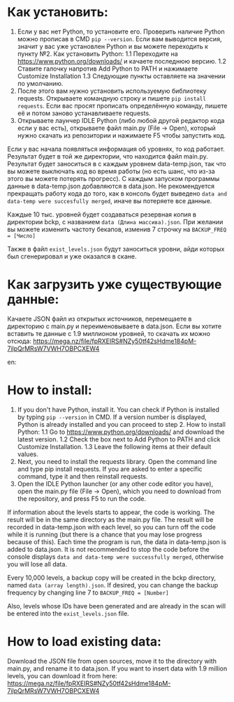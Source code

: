 # Как установить:

1. Если у вас нет Python, то установите его. Проверить наличие Python можно прописав в CMD `pip --version`. Если вам выводится версия, значит у вас уже установлен Python и вы можете переходить к пункту №2.
Как установить Python:
1.1 Переходите на https://www.python.org/downloads/ и качаете последнюю версию.
1.2 Ставите галочку напротив Add Python to PATH и нажимаете Customize Installation
1.3 Следующие пункты оставляете на значении по умолчанию.
2. После этого вам нужно установить используемую библиотеку requests. Открываете командную строку и пишете `pip install requests`. Если вас просят прописать определённую команду, пишете её и потом заново устанавливаете requests.
3. Открываете лаунчер IDLE Python (либо любой другой редактор кода если у вас есть), открываете файл main.py (File -> Open), который нужно скачать из репозитории и нажимаете F5 чтобы запустить код.

Если у вас начала появляться информация об уровнях, то код работает. Результат будет в той же директории, что находится файл main.py. Результат будет заноситься в с каждым уровнем data-temp.json, так что вы можете выключать код во время работы (но есть шанс, что из-за этого вы можете потерять прогресс). С каждым запуском программы данные в data-temp.json добавляются в data.json. Не рекомендуется прекращать работу кода до того, как в консоль будет выведено `data and data-temp were succesfully merged`, иначе вы потеряете все данные.

Каждые 10 тыс. уровней будет создаваться резервная копия в директории bckp, с названием `data (Длина массива).json`. При желании вы можете изменить частоту бекапов, изменив 7 строчку на `BACKUP_FREQ = [Число]`

Также в файл `exist_levels.json` будут заноситься уровни, айди которых был сгенерировал и уже оказался в скане.

# Как загрузить уже существующие данные:

Качаете JSON файл из открытых источников, перемещаете в директорию с main.py и переименовываете в data.json. Если вы хотите вставить те данные с 1.9 миллионом уровней, то скачать их можно отсюда: https://mega.nz/file/fpRXEIRS#NZy50tf42sHdme184pM-7ilpQrMRsW7VWH7OBPCXEW4

en:

# How to install:

1. If you don't have Python, install it. You can check if Python is installed by typing `pip --version` in CMD. If a version number is displayed, Python is already installed and you can proceed to step 2.
How to install Python:
1.1 Go to https://www.python.org/downloads/ and download the latest version.
1.2 Check the box next to Add Python to PATH and click Customize Installation.
1.3 Leave the following items at their default values.
2. Next, you need to install the requests library. Open the command line and type pip install requests. If you are asked to enter a specific command, type it and then reinstall requests.
3. Open the IDLE Python launcher (or any other code editor you have), open the main.py file (File -> Open), which you need to download from the repository, and press F5 to run the code.

If information about the levels starts to appear, the code is working. The result will be in the same directory as the main.py file. The result will be recorded in data-temp.json with each level, so you can turn off the code while it is running (but there is a chance that you may lose progress because of this). Each time the program is run, the data in data-temp.json is added to data.json. It is not recommended to stop the code before the console displays `data and data-temp were successfully merged`, otherwise you will lose all data.

Every 10,000 levels, a backup copy will be created in the bckp directory, named `data (array length).json`. If desired, you can change the backup frequency by changing line 7 to `BACKUP_FREQ = [Number]`

Also, levels whose IDs have been generated and are already in the scan will be entered into the `exist_levels.json` file.

# How to load existing data:

Download the JSON file from open sources, move it to the directory with main.py, and rename it to data.json. If you want to insert data with 1.9 million levels, you can download it from here: https://mega.nz/file/fpRXEIRS#NZy50tf42sHdme184pM-7ilpQrMRsW7VWH7OBPCXEW4
